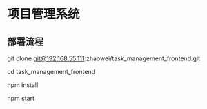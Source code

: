 # 项目管理系统

## 部署流程

git clone git@192.168.55.111:zhaowei/task_management_frontend.git

cd task_management_frontend

npm install

npm start

